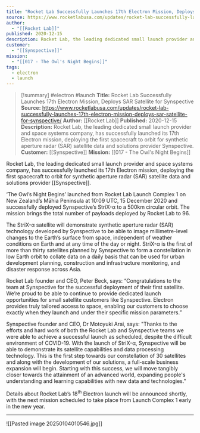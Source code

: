 ```yaml
---
title: "Rocket Lab Successfully Launches 17th Electron Mission, Deploys SAR Satellite for Synspective "
source: https://www.rocketlabusa.com/updates/rocket-lab-successfully-launches-17th-electron-mission-deploys-sar-satellite-for-synspective/
author:
  - "[[Rocket Lab]]"
published: 2020-12-15
description: Rocket Lab, the leading dedicated small launch provider and space systems company, has successfully launched its 17th Electron mission, deploying the first spacecraft to orbit for synthetic aperture radar (SAR) satellite data and solutions provider Synspective.
customer:
  - "[[Synspective]]"
mission:
  - "[[017 - The Owl's Night Begins]]"
tags:
  - electron
  - launch
---
```

>[!summary]
#electron #launch
**Title:** Rocket Lab Successfully Launches 17th Electron Mission, Deploys SAR Satellite for Synspective 
**Source:** https://www.rocketlabusa.com/updates/rocket-lab-successfully-launches-17th-electron-mission-deploys-sar-satellite-for-synspective/
**Author:** [[Rocket Lab]]
**Published:** 2020-12-15
**Description:** Rocket Lab, the leading dedicated small launch provider and space systems company, has successfully launched its 17th Electron mission, deploying the first spacecraft to orbit for synthetic aperture radar (SAR) satellite data and solutions provider Synspective.
**Customer:** [[Synspective]]
**Mission:** [[017 - The Owl's Night Begins]]

Rocket Lab, the leading dedicated small launch provider and space systems company, has successfully launched its 17th Electron mission, deploying the first spacecraft to orbit for synthetic aperture radar (SAR) satellite data and solutions provider [[Synspective]]. 

‘The Owl’s Night Begins’ launched from Rocket Lab Launch Complex 1 on New Zealand’s Māhia Peninsula at 10:09 UTC, 15 December 2020 and successfully deployed Synspective’s StriX-α to a 500km circular orbit. The mission brings the total number of payloads deployed by Rocket Lab to 96. 

The StriX\-α satellite will demonstrate synthetic aperture radar (SAR) technology developed by Synspective to be able to image millimetre-level changes to the Earth’s surface from space, independent of weather conditions on Earth and at any time of the day or night. StriX\-α is the first of more than thirty satellites planned by Synspective to form a constellation in low Earth orbit to collate data on a daily basis that can be used for urban development planning, construction and infrastructure monitoring, and disaster response across Asia. 

Rocket Lab founder and CEO, Peter Beck, says: “Congratulations to the team at Synspective for the successful deployment of their first satellite. We’re proud to be able to continue to provide dedicated launch opportunities for small satellite customers like Synspective. Electron provides truly tailored access to space, enabling our customers to choose exactly when they launch and under their specific mission parameters.” 

Synspective founder and CEO, Dr Motoyuki Arai, says: "Thanks to the efforts and hard work of both the Rocket Lab and Synspective teams we were able to achieve a successful launch as scheduled, despite the difficult environment of COVID-19. With the launch of StriX-α, Synspective will be able to demonstrate its satellite capabilities and data processing technology. This is the first step towards our constellation of 30 satellites and along with the development of our solutions, a full-scale business expansion will begin. Starting with this success, we will move tangibly closer towards the attainment of an advanced world, expanding people's understanding and learning capabilities with new data and technologies." 

Details about Rocket Lab’s 18<sup><span>th</span></sup> Electron launch will be announced shortly, with the next mission scheduled to take place from Launch Complex 1 early in the new year.

---

![[Pasted image 20250104010546.jpg]]